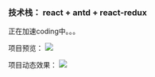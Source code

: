### 技术栈：  react + antd + react-redux 


正在加速coding中。。。

项目预览： 
![](https://user-gold-cdn.xitu.io/2019/2/11/168dbfed89a26a27?w=319&h=567&f=png&s=196990)

项目动态效果： 
![](https://user-gold-cdn.xitu.io/2019/2/15/168ef32459454d9d?w=295&h=523&f=gif&s=2495384)


